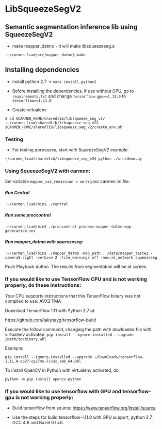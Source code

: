 # LibSqueezeSegV2

## Semantic segmentation inference lib using SqueezeSegV2

* make mapper_datmo - it will make libsqueezeseg.a
```
:~/carmen_lcad/src/mapper_datmo$ make
```

## Installing dependencies

* Install python 2.7 -> ```make install_python2```

* Before installing the dependencies, if use without GPU, go to `requirements.txt` and change
`tensorflow-gpu==1.11.0` to `tensorflow==1.11.0`

* Create virtualenv
```
$ cd $CARMEN_HOME/sharedlib/libsqueeze_seg_v2/ 
:~/carmen_lcad/sharedlib/libsqueeze_seg_v2$ $CARMEN_HOME/sharedlib/libsqueeze_seg_v2/create_env.sh
```

### Testing
* For testing porpouses, start with SqueezeSegV2 example:
```
~/carmen_lcad/sharedlib/libsqueeze_seg_v2$ python ./src/demo.py
```

### Using SqueezeSegV2 with carmen:

Set variable `mapper_use_remission = on` in your carmen.ini file.

##### Run Central
```
:~/carmen_lcad/bin$ ./central
```

##### Run some proccontrol
```
:~/carmen_lcad/bin$ ./proccontrol process-mapper-datmo-map-generation.ini
```

##### Run mapper_datmo with squeezeseg:
```
:~/carmen_lcad/bin$ ./mapper_datmo -map_path ../data/mapper_teste2 -camera5 right -verbose 2 -file_warnings off -neural_network squeezeseg
```

Push Playback button. The results from segmentation will be at screen.




### If you would like to use TensorFlow CPU and is not working properly, do these instructions: 

Your CPU supports instructions that this TensorFlow binary was not compiled to use: AVX2 FMA

Download TensorFlow 1.11 with Python 2.7 at:

https://github.com/lakshayg/tensorflow-build

Execute the follow command, changing the path with dowloaded file with virtualenv activated:
`pip install --ignore-installed --upgrade /path/to/binary.whl`

Example:
```
pip install --ignore-installed --upgrade ~/Downloads/tensorflow-1.11.0-cp27-cp27mu-linux_x86_64.whl 
```

To install OpenCV in Python with virtualenv activated, do:
```
python -m pip install opencv-python
```

### If you would like to use tensorflow with GPU and tensorflow-gpu is not working properly:

* Build tensorflow from source:
https://www.tensorflow.org/install/source

* Use the steps for build tensorflow-1.11.0 with GPU support, python 2.7, GCC 4.8 and Bazel 0.15.0.
